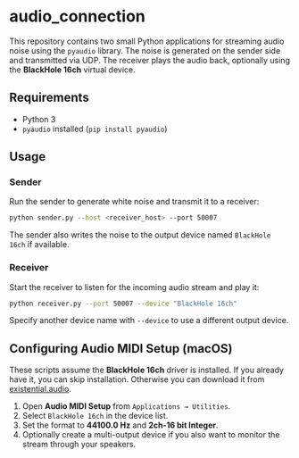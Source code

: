 # audio_connection

This repository contains two small Python applications for streaming audio noise using the `pyaudio` library. The noise is generated on the sender side and transmitted via UDP. The receiver plays the audio back, optionally using the **BlackHole 16ch** virtual device.

## Requirements

- Python 3
- `pyaudio` installed (`pip install pyaudio`)

## Usage

### Sender

Run the sender to generate white noise and transmit it to a receiver:

```bash
python sender.py --host <receiver_host> --port 50007
```

The sender also writes the noise to the output device named `BlackHole 16ch` if available.

### Receiver

Start the receiver to listen for the incoming audio stream and play it:

```bash
python receiver.py --port 50007 --device "BlackHole 16ch"
```

Specify another device name with `--device` to use a different output device.

## Configuring Audio MIDI Setup (macOS)

These scripts assume the **BlackHole 16ch** driver is installed. If you already
have it, you can skip installation. Otherwise you can download it from
[existential.audio](https://existential.audio/blackhole/).

1. Open **Audio MIDI Setup** from `Applications → Utilities`.
2. Select `BlackHole 16ch` in the device list.
3. Set the format to **44100.0 Hz** and **2ch-16 bit Integer**.
4. Optionally create a multi-output device if you also want to monitor the
   stream through your speakers.
